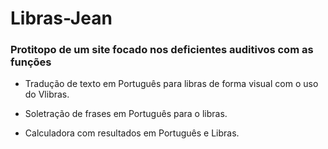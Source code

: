 # Libras-Jean

### Protitopo de um site focado nos deficientes auditivos com as funções

* Tradução de texto em Português para libras de forma visual com o uso do Vlibras. 

* Soletração de frases em Português para o libras.

* Calculadora com resultados em Português e Libras.